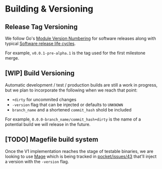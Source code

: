 # Building & Versioning

## Release Tag Versioning

We follow Go's [Module Version Numbering](https://go.dev/doc/modules/version-numbers) for software releases along with typical [Software release life cycles](https://en.wikipedia.org/wiki/Software_release_life_cycle).

For example, `v0.0.1-pre-alpha.1` is the tag used for the first milestone merge.

## [WIP] Build Versioning

Automatic development / test / production builds are still a work in progress, but we plan to incorporate the following when we reach that point:

- `+dirty` for uncommited changes
- `-version` flag that can be injected or defaults to `UNKNOWN`
- `branch_name` and a shortened `commit_hash` shold be included

For example, `0.0.0-branch_name/commit_hash+dirty` is the name of a potential build we will release in the future.

## [TODO] Magefile build system

Once the V1 implementation reaches the stage of testable binaries, we are looking to use [Mage](https://magefile.org/) which is being tracked in [pocket/issues/43](https://github.com/pokt-network/pocket/issues/43) that'll inject a version with the `-version` flag.
